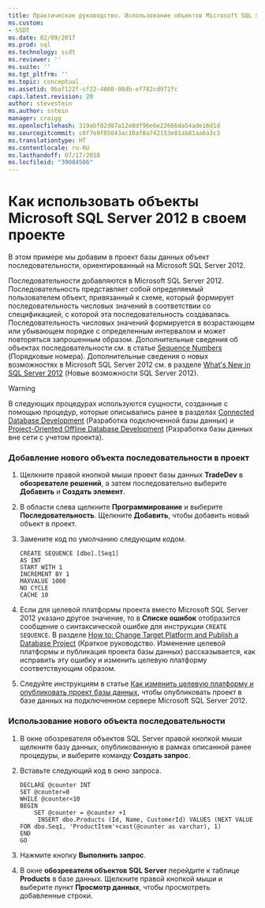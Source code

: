 ```yaml
---
title: Практическое руководство. Использование объектов Microsoft SQL Server 2012 в проекте | Документация Майкрософт
ms.custom:
- SSDT
ms.date: 02/09/2017
ms.prod: sql
ms.technology: ssdt
ms.reviewer: ''
ms.suite: ''
ms.tgt_pltfrm: ''
ms.topic: conceptual
ms.assetid: 9baf122f-cf22-4860-98db-ef782cd972fc
caps.latest.revision: 20
author: stevestein
ms.author: sstein
manager: craigg
ms.openlocfilehash: 319abf02d87a12e8df96e6e22666da54ade16d1d
ms.sourcegitcommit: c8f7e9f05043ac10af8a742153e81ab81aa6a3c3
ms.translationtype: HT
ms.contentlocale: ru-RU
ms.lasthandoff: 07/17/2018
ms.locfileid: "39084506"
---
```

# <a name="how-to-use-microsoft-sql-server-2012-objects-in-your-project"></a>Как использовать объекты Microsoft SQL Server 2012 в своем проекте
В этом примере мы добавим в проект базы данных объект последовательности, ориентированный на Microsoft SQL Server 2012.  
  
Последовательности добавляются в Microsoft SQL Server 2012. Последовательность представляет собой определяемый пользователем объект, привязанный к схеме, который формирует последовательность числовых значений в соответствии со спецификацией, с которой эта последовательность создавалась. Последовательность числовых значений формируется в возрастающем или убывающем порядке с определенным интервалом и может повторяться запрошенным образом.  Дополнительные сведения об объектах последовательности см. в статье [Sequence Numbers](htttp://msdn.microsoft.com/en-us/library/ff878058(SQL.110).aspx) (Порядковые номера). Дополнительные сведения о новых возможностях в Microsoft SQL Server 2012 см. в разделе [What's New in SQL Server 2012](http://msdn.microsoft.com/en-us/library/bb500435(SQL.110).aspx) (Новые возможности SQL Server 2012).  
  
> [!WARNING]  
> В следующих процедурах используются сущности, созданные с помощью процедур, которые описывались ранее в разделах [Connected Database Development](../ssdt/connected-database-development.md) (Разработка подключенной базы данных) и [Project-Oriented Offline Database Development](../ssdt/project-oriented-offline-database-development.md) (Разработка базы данных вне сети с учетом проекта).  
  
### <a name="to-add-a-new-sequence-object-to-your-project"></a>Добавление нового объекта последовательности в проект  
  
1.  Щелкните правой кнопкой мыши проект базы данных **TradeDev** в **обозревателе решений**, а затем последовательно выберите **Добавить** и **Создать элемент**.  
  
2.  В области слева щелкните **Программирование** и выберите **Последовательность**. Щелкните **Добавить**, чтобы добавить новый объект в проект.  
  
3.  Замените код по умолчанию следующим кодом.  
  
    ```  
    CREATE SEQUENCE [dbo].[Seq1]  
    AS INT  
    START WITH 1  
    INCREMENT BY 1  
    MAXVALUE 1000  
    NO CYCLE  
    CACHE 10  
    ```  
  
4.  Если для целевой платформы проекта вместо Microsoft SQL Server 2012 указано другое значение, то в **Списке ошибок** отобразится сообщение о синтаксической ошибке для инструкции `CREATE SEQUENCE`. В разделе [How to: Change Target Platform and Publish a Database Project](../ssdt/how-to-change-target-platform-and-publish-a-database-project.md) (Краткое руководство. Изменение целевой платформы и публикация проекта базы данных) рассказывается, как исправить эту ошибку и изменить целевую платформу соответствующим образом.  
  
5.  Следуйте инструкциям в статье [Как изменить целевую платформу и опубликовать проект базы данных](../ssdt/how-to-change-target-platform-and-publish-a-database-project.md), чтобы опубликовать проект в базе данных на подключенном сервере Microsoft SQL Server 2012.  
  
### <a name="to-use-the-new-sequence-object"></a>Использование нового объекта последовательности  
  
1.  В окне обозревателя объектов SQL Server правой кнопкой мыши щелкните базу данных, опубликованную в рамках описанной ранее процедуры, и выберите команду **Создать запрос**.  
  
2.  Вставьте следующий код в окно запроса.  
  
    ```  
    DECLARE @counter INT  
    SET @counter=0  
    WHILE @counter<10  
    BEGIN  
        SET @counter = @counter +1  
         INSERT dbo.Products (Id, Name, CustomerId) VALUES (NEXT VALUE FOR dbo.Seq1, 'ProductItem'+cast(@counter as varchar), 1)  
    END   
    GO  
    ```  
  
3.  Нажмите кнопку **Выполнить запрос**.  
  
4.  В окне **обозревателя объектов SQL Server** перейдите к таблице **Products** в базе данных. Щелкните правой кнопкой мыши и выберите пункт **Просмотр данных**, чтобы просмотреть добавленные строки.  
  
